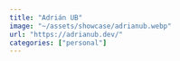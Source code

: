 ```yaml
---
title: "Adrián UB"
image: "~/assets/showcase/adrianub.webp"
url: "https://adrianub.dev/"
categories: ["personal"]
---
```

